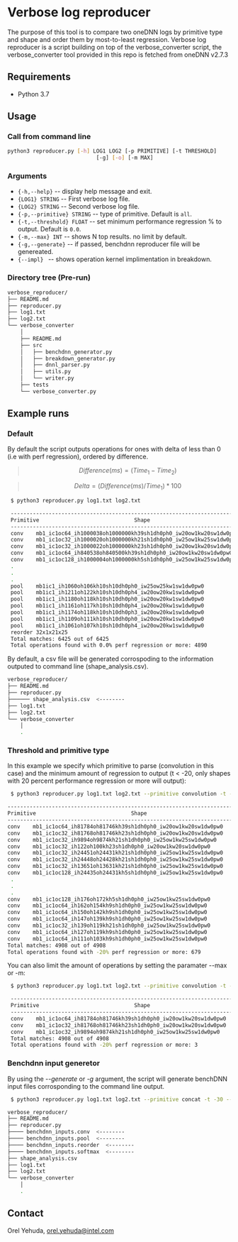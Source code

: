 # Verbose log reproducer

The purpose of this tool is to compare two oneDNN logs by primitive type and shape and order them by most-to-least regression. 
Verbose log reproducer is a script building on top of the verbose_converter script, the verbose_converter tool provided in this repo is fetched from oneDNN v2.7.3

## Requirements
 - Python 3.7

## Usage
### Call from command line
``` sh
python3 reproducer.py [-h] LOG1 LOG2 [-p PRIMITIVE] [-t THRESHOLD]
                            [-g] [-o] [-m MAX]
```

### Arguments
  - `{-h,--help}` -- display help message and exit.
  - `{LOG1} STRING` -- First verbose log file.
  - `{LOG2} STRING` -- Second verbose log file.
  - `{-p,--primitive} STRING` -- type of primitive. Default is `all`.
  - `{-t,--threshold} FLOAT` -- set minimum performance regression % to output. Default is `0.0`.
  - `{-m,--max} INT` -- shows N top results. no limit by default.
  - `{-g,--generate}` -- if passed, benchdnn reproducer file will be genereated.
  - `{--impl} ` -- shows operation kernel implimentation in breakdown.
  
  
### Directory tree (Pre-run)
``` sh
verbose_reproducer/
├── README.md
├── reproducer.py
├── log1.txt
├── log2.txt
└── verbose_converter
    │ 
    ├── README.md
    ├── src
    │   ├── benchdnn_generator.py
    │   ├── breakdown_generator.py
    │   ├── dnnl_parser.py
    │   ├── utils.py
    │   └── writer.py
    ├── tests   
    └── verbose_converter.py
```
  ## Example runs
  
  ### Default
By default the script outputs operations for ones with delta of less than 0 (i.e with perf regression), ordered by difference.
>  $$ Difference(ms) = ( Time_1 - Time_2 )$$


>  $$Delta = (Difference(ms) / Time_1) * 100$$

 
``` sh
 $ python3 reproducer.py log1.txt log2.txt                                           
```

``` sh
 ------------------------------------------------------------------------------------------------------------------------------------------------------
 Primitive                              Shape                                 NCalls    Log1 time(ms)   Log2 time(ms)      Delta     Difference(ms)
 ------------------------------------------------------------------------------------------------------------------------------------------------------
 conv    mb1_ic1oc64_ih1000038oh1000000kh39sh1dh0ph0_iw20ow1kw20sw1dw0pw0     2.0     6083.27         6942.4          -14.1228%     -859.13
 conv    mb1_ic1oc32_ih1000020oh1000000kh21sh1dh0ph0_iw25ow1kw25sw1dw0pw0     3.0     4599.35         5450.12         -18.4976%     -850.77
 conv    mb1_ic1oc32_ih1000022oh1000000kh23sh1dh0ph0_iw20ow1kw20sw1dw0pw0     2.0     2707.54         3133.11         -15.718%      -425.57
 conv    mb1_ic1oc64_ih840538oh840500kh39sh1dh0ph0_iw20ow1kw20sw1dw0pw0       1.0     2553.63         2914.93         -14.1485%     -361.3
 conv    mb1_ic1oc128_ih1000004oh1000000kh5sh1dh0ph0_iw25ow1kw25sw1dw0pw0     3.0     3033.98         3388.29         -11.6781%     -354.31
 .
 . 
 .
 pool    mb1ic1_ih1060oh106kh10sh10dh0ph0_iw25ow25kw1sw1dw0pw0                1.0     0.03            0.04            -33.3333%     -0.01
 pool    mb1ic1_ih1211oh122kh10sh10dh0ph4_iw20ow20kw1sw1dw0pw0                1.0     0.02            0.03            -50.0%        -0.01
 pool    mb1ic1_ih1180oh118kh10sh10dh0ph0_iw20ow20kw1sw1dw0pw0                1.0     0.02            0.03            -50.0%        -0.01
 pool    mb1ic1_ih1161oh117kh10sh10dh0ph4_iw20ow20kw1sw1dw0pw0                1.0     0.02            0.03            -50.0%        -0.01
 pool    mb1ic1_ih1174oh118kh10sh10dh0ph3_iw20ow20kw1sw1dw0pw0                1.0     0.02            0.03            -50.0%        -0.01
 pool    mb1ic1_ih1109oh111kh10sh10dh0ph0_iw20ow20kw1sw1dw0pw0                1.0     0.02            0.03            -50.0%        -0.01
 pool    mb1ic1_ih1061oh107kh10sh10dh0ph4_iw20ow20kw1sw1dw0pw0                1.0     0.02            0.03            -50.0%        -0.01
 reorder 32x1x21x25                                                           1.0     0.01            0.02            -100.0%       -0.01
 Total matches: 6425 out of 6425
 Total operations found with 0.0% perf regression or more: 4890
```
 
By default, a csv file will be generated corrospoding to the information outputed to command line (shape_analysis.csv).

``` sh
verbose_reproducer/
├── README.md
├── reproducer.py
├────── shape_analysis.csv  <--------
├── log1.txt
├── log2.txt
└── verbose_converter
    │ 
    .
```
### Threshold and primitive type

In this example we specify which primitive to parse (convolution in this case) and the minimum amount of regression to output (t < -20, only shapes with 20 percent performance regression or more will output):

``` sh
 $ python3 reproducer.py log1.txt log2.txt --primitive convolution -t -20                                           
```

``` sh
------------------------------------------------------------------------------------------------------------------------------------------------------
Primitive                              Shape                                 NCalls    Log1 time(ms)   Log2 time(ms)      Delta     Difference(ms)
------------------------------------------------------------------------------------------------------------------------------------------------------
conv    mb1_ic1oc64_ih81784oh81746kh39sh1dh0ph0_iw20ow1kw20sw1dw0pw0         1.0     248.07          353.77          -42.6089%     -105.7
conv    mb1_ic1oc32_ih81768oh81746kh23sh1dh0ph0_iw20ow1kw20sw1dw0pw0         1.0     110.73          182.77          -65.0592%     -72.04
conv    mb1_ic1oc32_ih9894oh9874kh21sh1dh0ph0_iw25ow1kw25sw1dw0pw0           13.0    198.65          243.1           -22.376%      -44.45
conv    mb1_ic1oc32_ih122oh100kh23sh1dh0ph0_iw20ow1kw20sw1dw0pw0            1101.0   197.57          238.43          -20.6813%     -40.86
conv    mb1_ic1oc32_ih24451oh24431kh21sh1dh0ph0_iw25ow1kw25sw1dw0pw0         2.0     75.11           111.28          -48.156%      -36.17
conv    mb1_ic1oc32_ih24448oh24428kh21sh1dh0ph0_iw25ow1kw25sw1dw0pw0         2.0     83.53           110.12          -31.8329%     -26.59
conv    mb1_ic1oc32_ih13651oh13631kh21sh1dh0ph0_iw25ow1kw25sw1dw0pw0         3.0     62.67           86.68           -38.3118%     -24.01
conv    mb1_ic1oc128_ih24435oh24431kh5sh1dh0ph0_iw25ow1kw25sw1dw0pw0         2.0     49.67           71.28           -43.5071%     -21.61
 .
 . 
 .
conv    mb1_ic1oc128_ih176oh172kh5sh1dh0ph0_iw25ow1kw25sw1dw0pw0             1.0     0.16            0.21            -31.25%       -0.05
conv    mb1_ic1oc64_ih162oh154kh9sh1dh0ph0_iw25ow1kw25sw1dw0pw0              1.0     0.14            0.19            -35.7143%     -0.05
conv    mb1_ic1oc64_ih150oh142kh9sh1dh0ph0_iw25ow1kw25sw1dw0pw0              1.0     0.14            0.19            -35.7143%     -0.05
conv    mb1_ic1oc64_ih147oh139kh9sh1dh0ph0_iw25ow1kw25sw1dw0pw0              1.0     0.12            0.17            -41.6667%     -0.05
conv    mb1_ic1oc32_ih139oh119kh21sh1dh0ph0_iw25ow1kw25sw1dw0pw0             1.0     0.19            0.23            -21.0526%     -0.04
conv    mb1_ic1oc64_ih127oh119kh9sh1dh0ph0_iw25ow1kw25sw1dw0pw0              1.0     0.11            0.14            -27.2727%     -0.03
conv    mb1_ic1oc64_ih111oh103kh9sh1dh0ph0_iw25ow1kw25sw1dw0pw0              1.0     0.09            0.11            -22.2222%     -0.02
Total matches: 4908 out of 4908
Total operations found with -20% perf regression or more: 679
```
You can also limit the amount of operations by setting the paramater --max or -m:

``` sh
 $ python3 reproducer.py log1.txt log2.txt --primitive convolution -t -20 -m 3                                          
```

``` sh
 ------------------------------------------------------------------------------------------------------------------------------------------------------
 Primitive                              Shape                                 NCalls    Log1 time(ms)   Log2 time(ms)      Delta     Difference(ms)
 ------------------------------------------------------------------------------------------------------------------------------------------------------
 conv    mb1_ic1oc64_ih81784oh81746kh39sh1dh0ph0_iw20ow1kw20sw1dw0pw0         1.0     248.07          353.77          -42.6089%     -105.7
 conv    mb1_ic1oc32_ih81768oh81746kh23sh1dh0ph0_iw20ow1kw20sw1dw0pw0         1.0     110.73          182.77          -65.0592%     -72.04
 conv    mb1_ic1oc32_ih9894oh9874kh21sh1dh0ph0_iw25ow1kw25sw1dw0pw0           13.0    198.65          243.1           -22.376%      -44.45
 Total matches: 4908 out of 4908
 Total operations found with -20% perf regression or more: 3
```

### Benchdnn input generetor 
By using the *--generate* or *-g* argument, the script will generate benchDNN input files corrosponding to the command line output.
``` sh
 $ python3 reproducer.py log1.txt log2.txt --primitive concat -t -30 --generate                                       
```


``` sh
verbose_reproducer/
├── README.md
├── reproducer.py
├──── benchdnn_inputs.conv  <--------
├──── benchdnn_inputs.pool  <--------
├──── benchdnn_inputs.reorder  <--------
├──── benchdnn_inputs.softmax  <--------
├── shape_analysis.csv 
├── log1.txt
├── log2.txt
└── verbose_converter
    │ 
    .
```



## Contact

Orel Yehuda, orel.yehuda@intel.com
